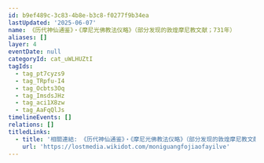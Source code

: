 ```yaml
---
id: b9ef489c-3c83-4b8e-b3c8-f0277f9b34ea
lastUpdated: '2025-06-07'
name: 《历代神仙通鉴》・《摩尼光佛教法仪略》（部分发现的敦煌摩尼教文献；731年）
aliases: []
layer: 4
eventDate: null
categoryId: cat_uWLHUZtI
tagIds:
  - tag_pt7cyzs9
  - tag_TRpfu-I4
  - tag_Ocbts3Oq
  - tag_ImsdsJHz
  - tag_aci1X8zw
  - tag_AaFqQlJs
timelineEvents: []
relations: []
titledLinks:
  - title: '相關連結: 《历代神仙通鉴》・《摩尼光佛教法仪略》（部分发现的敦煌摩尼教文献；731年）'
    url: 'https://lostmedia.wikidot.com/moniguangfojiaofayilve'
---
```



